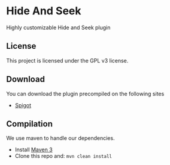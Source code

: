 Hide And Seek
======

Highly customizable Hide and Seek plugin

License
-----------

This project is licensed under the GPL v3 license.

Download
-----------

You can download the plugin precompiled on the following sites

- [Spigot](https://www.spigotmc.org/resources/updated-kenshins-hide-and-seek.116292/)

Compilation
-----------

We use maven to handle our dependencies.

* Install [Maven 3](http://maven.apache.org/download.html)
* Clone this repo and: `mvn clean install`